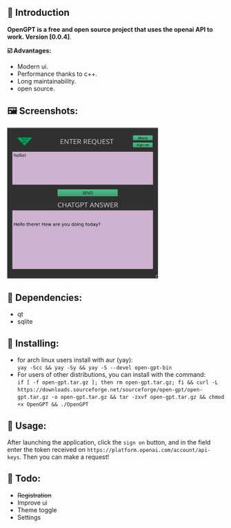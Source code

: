 ## :bone: Introduction
__OpenGPT is a free and open source project that uses the openai API to work. Version [0.0.4]__.

__:ballot_box_with_check: Advantages:__
- Modern ui.
- Performance thanks to c++.  
- Long maintainability.  
- open source.

## __:framed_picture: Screenshots:__

<img src="./readme/version0.0.4.jpg" width=350px height=350px></img>

## __:smoking: Dependencies:__
- qt
- sqlite

## __:file_folder: Installing:__
- for arch linux users install with aur (yay):<br>
`yay -Scc && yay -Sy && yay -S --devel open-gpt-bin`<br>
- For users of other distributions, you can install with the command:<br>
`if [ -f open-gpt.tar.gz ]; then rm open-gpt.tar.gz; fi && curl -L https://downloads.sourceforge.net/sourceforge/open-gpt/open-gpt.tar.gz -o open-gpt.tar.gz && tar -zxvf open-gpt.tar.gz && chmod +x OpenGPT && ./OpenGPT`

## __:dart: Usage:__
After launching the application, click the `sign on` button, and in the field enter the token received on `https://platform.openai.com/account/api-keys`. Then you can make a request!

## __:vulcan_salute: Todo:__
- ~~Registration~~
- Improve ui
- Theme toggle
- Settings
